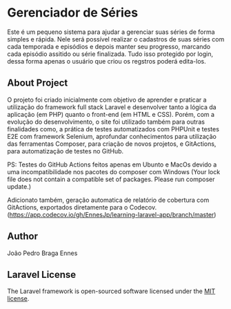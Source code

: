 # Gerenciador de Séries

Este é um pequeno sistema para ajudar a gerenciar suas séries de forma simples e rápida. Nele será possível realizar o cadastros de suas séries com cada temporada e episódios e depois manter seu progresso, marcando cada episódio assitido ou série finalizada. Tudo isso protegido por login, dessa forma apenas o usuário que criou os regstros poderá edita-los.

## About Project

O projeto foi criado inicialmente com objetivo de aprender e praticar a utilização do framework full stack Laravel e desenvolver tanto a lógica da aplicação (em PHP) quanto o front-end (em HTML e CSS). Porém, com a evolução do desenvolvimento, o site foi utilizado também para outras finalidades como, a prática de testes automatizados com PHPUnit e testes E2E com framework Selenium, aprofundar conhecimentos para utilização das ferramentas Composer, para criação de novos projetos, e GitActions, para automatização de testes no GitHub.

PS: Testes do GitHub Actions feitos apenas em Ubunto e MacOs devido a uma incompatibilidade nos pacotes do composer com Windows (Your lock file does not contain a compatible set of packages. Please run composer update.)

Adicionato também, geração automatica de relatório de cobertura com GitActions, exportados diretamente para o Codecov. (https://app.codecov.io/gh/EnnesJp/learning-laravel-app/branch/master)

## Author

João Pedro Braga Ennes

## Laravel License

The Laravel framework is open-sourced software licensed under the [MIT license](https://opensource.org/licenses/MIT).
